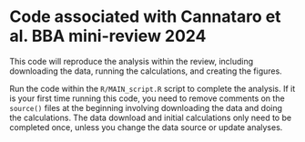 
# Code associated with Cannataro et al. BBA mini-review 2024

This code will reproduce the analysis within the review, including downloading the data, running the calculations, and creating the figures.


Run the code within the `R/MAIN_script.R` script to complete the analysis. If it is your first time running this code, you need to remove comments on the `source()` files at the beginning involving downloading the data and doing the calculations. The data download and initial calculations only need to be completed once, unless you change the data source or update analyses. 

